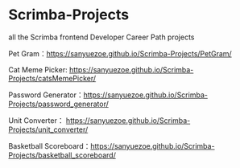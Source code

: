 # Scrimba-Projects
all the Scrimba frontend Developer Career Path projects


Pet Gram：https://sanyuezoe.github.io/Scrimba-Projects/PetGram/

Cat Meme Picker: https://sanyuezoe.github.io/Scrimba-Projects/catsMemePicker/

Password Generator：https://sanyuezoe.github.io/Scrimba-Projects/password_generator/

Unit Converter： https://sanyuezoe.github.io/Scrimba-Projects/unit_converter/

Basketball Scoreboard：https://sanyuezoe.github.io/Scrimba-Projects/basketball_scoreboard/


